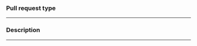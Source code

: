 <!--
IMPORTANT: Please read and follow instructions below on how to
open and submit your pull request.

REQUIRED STEPS:
1. Specify correct pull request type.
2. Write meaningful description.
3. Run `pnpm lint` and `pnpm test` in packages you changed and make sure they have no errors.
4. Add new tests (if needed) to cover new functionality.
5. Read checklist below.

CHECKLIST:
- Do you have a JIRA story for your pull request?
    - If yes, please format the PR title to match the `[XX-000]: description` pattern.
    - If no, please write your PR title using conventional commit rules.
- Does your change require a new version of the widget/module?
    - If yes, run `pnpm -w changelog` or update the `CHANGELOG.md` and bump the version manually.
    - If no, ignore.
- Do you have related PRs in other Mendix repositories?
    - If yes, please link all related pull requests in the description.
    - If no, ignore.
- Does your change touch XML, or is it a new feature or behavior?
    - If yes, if necessary, please create a PR with updates in the documentation (https://github.com/mendix/docs).
    - If no, ignore.
 - Is your change a bug fix or a new feature?
      - If yes, please add a description (last section in the template) of what should be tested and what steps are needed to test it.
     - If no, ignore.
-->

<!--
What type of changes does your PR introduce?
Uncomment relevant sections below by removing `<!--` at the beginning of the line.
-->

### **Pull request type**

<!-- No code changes (changes to documentation, CI, metadata, etc.)
<!---->

<!-- Dependency changes (any modification to dependencies in `package.json`)
<!---->

<!-- Refactoring (e.g. file rename, variable rename, etc.)
<!---->

<!-- Bug fix (non-breaking change which fixes an issue)
<!---->

<!-- New feature (non-breaking change which adds functionality)
<!---->

<!-- Breaking change (fix or feature that would cause existing functionality to change)
<!---->

<!-- Test related change (New E2E test, test automation, etc.)
<!---->

---

<!---
Describe your changes in detail.
Try to explain WHAT and WHY you change, fix or refactor.
-->

### **Description**

---

<!--
Please uncomment and fill in the following section
to describe which part of the package needs to be tested
and how it can be tested.
-->
<!--
### What should be covered while testing?
-->
